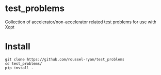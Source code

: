 # test_problems
 Collection of accelerator/non-accelerator related test problems for use with Xopt


# Install
```
git clone https://github.com/roussel-ryan/test_problems
cd test_problems/
pip install .
```
